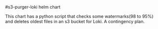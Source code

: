 #s3-purger-loki helm chart

This chart has a python script that checks some watermarks(98 to 95%) and deletes oldest files in an s3 bucket for Loki. A contingency plan.